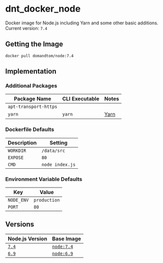 # dnt_docker_node
Docker image for Node.js including Yarn and some other basic additions. Current version: `7.4`

## Getting the Image

```
docker pull domandtom/node:7.4
```

## Implementation

### Additional Packages

| Package Name          | CLI Executable | Notes                        |
| --------------------- | -------------- | ---------------------------- |
| `apt-transport-https` |                |                              |
| `yarn`                | `yarn`         | [Yarn](https://yarnpkg.com/) |

### Dockerfile Defaults

| Description       | Setting         |
| ----------------- | --------------- |
| `WORKDIR`         | `/data/src`     |
| `EXPOSE`          | `80`            |
| `CMD`             | `node index.js` |

### Environment Variable Defaults

| Key               | Value           |
| ----------------- | --------------- |
| `NODE_ENV`        | `production`    |
| `PORT`            | `80`            |

## Versions

| Node.js Version           | Base Image                                                                     |
| ------------------------- | ------------------------------------------------------------------------------ |
| [`7.4`](./7.4/Dockerfile) | [`node:7.4`](https://github.com/nodejs/docker-node/blob/master/7.4/Dockerfile) |
| [`6.9`](./6.9/Dockerfile) | [`node:6.9`](https://github.com/nodejs/docker-node/blob/master/6.9/Dockerfile) |
